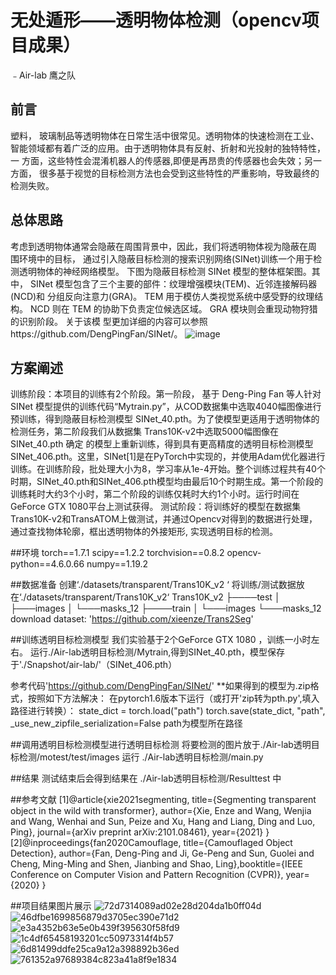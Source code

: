 # 无处遁形——透明物体检测（opencv项目成果）
﹣Air-lab 鹰之队

## 前言
塑料， 玻璃制品等透明物体在日常生活中很常见。透明物体的快速检测在工业、
智能领域都有着广泛的应用。由于透明物体具有反射、折射和光投射的独特特性，一
方面，这些特性会混淆机器人的传感器,即便是再昂贵的传感器也会失效；另一方面，
很多基于视觉的目标检测方法也会受到这些特性的严重影响，导致最终的检测失败。

## 总体思路
考虑到透明物体通常会隐蔽在周围背景中，因此，我们将透明物体视为隐蔽在周
围环境中的目标， 通过引入隐蔽目标检测的搜索识别网络(SINet)训练一个用于检
测透明物体的神经网络模型。 下图为隐蔽目标检测 SINet 模型的整体框架图。其中，
SINet 模型包含了三个主要的部件：纹理增强模块(TEM)、近邻连接解码器(NCD)和
分组反向注意力(GRA)。 TEM 用于模仿人类视觉系统中感受野的纹理结构。 NCD 则在
TEM 的协助下负责定位候选区域。 GRA 模块则会重现动物狩猎的识别阶段。 关于该模
型更加详细的内容可以参照https://github.com/DengPingFan/SINet/。
![image](https://user-images.githubusercontent.com/120435702/208241730-7236b7c0-45d0-4950-ad27-c1c0c92ea105.png)

## 方案阐述
训练阶段：本项目的训练有2个阶段。第一阶段， 基于 Deng-Ping Fan 等人针对 SINet 模型提供的训练代码“Mytrain.py”，从COD数据集中选取4040幅图像进行预训练，得到隐蔽目标检测模型 SINet_40.pth。为了使模型更适用于透明物体的检测任务，第二阶段我们从数据集 Trans10K-v2中选取5000幅图像在 SINet_40.pth 确定 的模型上重新训练，得到具有更高精度的透明目标检测模型 SINet_406.pth。这里，SINet[1]是在PyTorch中实现的，并使用Adam优化器进行训练。在训练阶段，批处理大小为8，学习率从1e-4开始。整个训练过程共有40个时期，SINet_40.pth和SINet_406.pth模型均由最后10个时期生成。第一个阶段的训练耗时大约3个小时，第二个阶段的训练仅耗时大约1个小时。运行时间在GeForce GTX 1080平台上测试获得。
测试阶段：将训练好的模型在数据集Trans10K-v2和TransATOM上做测试，并通过Opencv对得到的数据进行处理，通过查找物体轮廓，框出透明物体的外接矩形,
实现透明目标的检测。

##环境
torch==1.7.1
scipy==1.2.2
torchvision==0.8.2
opencv-python==4.6.0.66
numpy==1.19.2

##数据准备
创建‘./datasets/transparent/Trans10K_v2 ‘
将训练/测试数据放在‘./datasets/transparent/Trans10K_v2‘
 Trans10K_v2
 ├────test
 │    ├───images
 │    └───masks_12
 ├────train
 │    └───images
      └───masks_12
 download dataset: 'https://github.com/xieenze/Trans2Seg'

##训练透明目标检测模型
我们实验基于2个GeForce GTX 1080 ，训练一小时左右。
运行./Air-lab透明目标检测/Mytrain,得到SINet_40.pth，模型保存于'./Snapshot/air-lab/'（SINet_406.pth）

参考代码'https://github.com/DengPingFan/SINet/'
**如果得到的模型为.zip格式，按照如下方法解决：
在pytorch1.6版本下运行（或打开'zip转为pth.py',填入路径进行转换）：
state_dict = torch.load("path")
torch.save(state_dict, "path", _use_new_zipfile_serialization=False
path为模型所在路径

##调用透明目标检测模型进行透明目标检测
将要检测的图片放于./Air-lab透明目标检测/motest/test/images
运行 ./Air-lab透明目标检测/main.py

##结果
测试结束后会得到结果在 ./Air-lab透明目标检测/Resulttest 中

##参考文献
[1]@article{xie2021segmenting, title={Segmenting transparent object in the wild with transformer},
 author={Xie, Enze and Wang, Wenjia and Wang, Wenhai and Sun, Peize and Xu, Hang and Liang, 
Ding and Luo, Ping}, journal={arXiv preprint arXiv:2101.08461}, year={2021} }
[2]@inproceedings{fan2020Camouflage,
title={Camouflaged Object Detection},
author={Fan, Deng-Ping and Ji, Ge-Peng and Sun, Guolei and Cheng, Ming-Ming and Shen,
 Jianbing and Shao, Ling},booktitle={IEEE Conference on Computer Vision and Pattern Recognition (CVPR)},
year={2020}
}

##项目结果图片展示
![72d7314089ad02e28d204da1b0ff04d](https://user-images.githubusercontent.com/120435702/208233610-d843787e-64ae-4e7f-a85e-2c50bfa2a685.jpg)
![46dfbe1699856879d3705ec390e71d2](https://user-images.githubusercontent.com/120435702/208233611-56f29db7-8d09-440c-aeda-7f6e936aaf8f.jpg)
![e3a4352b63e5e0b439f395630f58fd9](https://user-images.githubusercontent.com/120435702/208233619-cb7e3077-5801-41ff-afd7-9a3f27a64575.jpg)
![1c4df65458193201cc50973314f4b57](https://user-images.githubusercontent.com/120435702/208233623-a46a0141-b023-43b2-859d-372f05cffd5d.jpg)
![6d81499ddfe25ca9a12a398892b36ed](https://user-images.githubusercontent.com/120435702/208233625-0a337bb0-501c-49c1-82b5-859c6275d7fe.jpg)
![761352a97689384c823a41a8f9e1834](https://user-images.githubusercontent.com/120435702/208233630-360a547f-42fb-4a6e-bdcc-986101e1205d.jpg)

